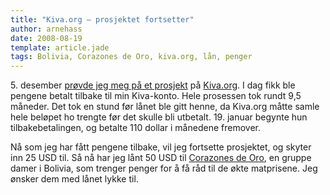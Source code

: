 ```yaml
---
title: "Kiva.org – prosjektet fortsetter"
author: arnehass
date: 2008-08-19
template: article.jade
tags: Bolivia, Corazones de Oro, kiva.org, lån, penger
---
```


<p>5. desember <a href="http://megoth.wordpress.com/2007/12/05/kivaorg-lan-penger-til-de-som-trenger-det/">prøvde jeg meg på et prosjekt</a> på <a href="http://kiva.org/">Kiva.org</a>. I dag fikk ble pengene betalt tilbake til min Kiva-konto. Hele prosessen tok rundt 9,5 måneder. Det tok en stund før lånet ble gitt henne, da Kiva.org måtte samle hele beløpet ho trengte før det skulle bli utbetalt.&nbsp;19. januar begynte hun tilbakebetalingen, og betalte 110 dollar i månedene fremover.</p>
<p>Nå som jeg har fått pengene tilbake, vil jeg fortsette prosjektet, og skyter inn 25 USD til. Så nå har jeg lånt 50 USD til&nbsp;<a href="http://www.kiva.org/app.php?page=businesses&amp;action=about&amp;id=58095">Corazones de Oro</a>, en gruppe damer i Bolivia, som trenger penger for å få råd til de økte matprisene. Jeg ønsker dem med lånet lykke til.</p>
